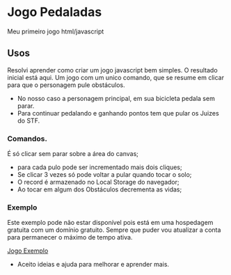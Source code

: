 # Jogo Pedaladas

Meu primeiro jogo html/javascript

## Usos

Resolvi aprender como criar um jogo javascript bem simples.
O resultado inicial está aqui. Um jogo com um unico comando,
que se resume em clicar para que o personagem pule obstáculos.

* No nosso caso a personagem principal, em sua bicicleta pedala sem parar.
* Para continuar pedalando e ganhando pontos tem que pular os Juizes do STF.

### Comandos.

É só clicar sem parar sobre a área do canvas;
* para cada pulo pode ser incrementado mais dois cliques;
* Se clicar 3 vezes só pode voltar a pular quando tocar o solo;
* O record é armazenado no Local Storage do navegador;
* Ao tocar em algum dos Obstáculos decrementa as vidas;

### Exemplo

Este exemplo pode não estar disponível pois está em uma hospedagem gratuita com um domínio gratuito.
Sempre que puder vou atualizar a conta para permanecer o máximo de tempo ativa.

[Jogo Exemplo](http://antenas.host22.com/pedaladas/)

- Aceito ideias e ajuda para melhorar e aprender mais.